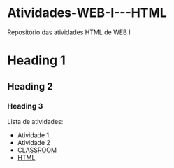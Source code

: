 # Atividades-WEB-I---HTML
Repositório das atividades HTML de WEB I

# Heading 1
## Heading 2
### Heading 3

Lista de atividades:
- Atividade 1
- Atividade 2
- [CLASSROOM](https://classroom.google.com/c/Njg1NDY5Mzk3MDg5/m/Njg2MDcxMzM0MzU1/details)
- [HTML](https://github.com/JoeBobbyMaxim/Atividades-WEB-I---HTML/blob/main/exerc%C3%ADciopage.html)

